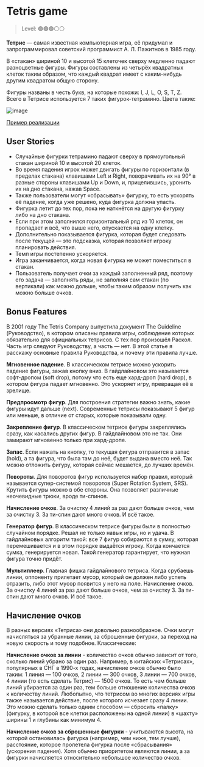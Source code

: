 
# Tetris game

> Level: 🟢🟢🟢⚪️⚪️

**Тетрис** — самая известная компьютерная игра, её придумал и запрограммировал советский программист А. Л. Пажитнов в 1985 году. 

В «стакан» шириной 10 и высотой 15 клеточек сверху медленно падают разноцветные фигуры. Фигуры составлены из четырёх квадратных клеток таким образом, что каждый квадрат имеет с каким-нибудь другим квадратом общую сторону. 

Фигуры названы в честь букв, на которые похожи: I, J, L, O, S, T, Z. Всего в Тетрисе используется 7 таких фигурок-тетрамино. Цвета такие:

![image](https://github.com/startupemulator/challenges/blob/main/Tetris%20game/7_1.png)

[Пример реализации](https://www.min2win.ru/gm.php?id=8137)

## User Stories

- Случайные фигурки тетрамино падают сверху в прямоугольный стакан шириной 10 и высотой 20 клеток. 
- Во время падения игрок может двигать фигуры по горизонтали (в пределах стакана) клавишами Left и Right, поворачивать их на 90° в разные стороны клавишами Up и Down, и, прицелившись, уронить их на дно стакана, нажав Space.
- Также пользователи могут «сбрасывать» фигурку, то есть ускорять её падение, когда уже решено, куда фигурка должна упасть. 
- Фигурка летит до тех пор, пока не наткнётся на другую фигурку либо на дно стакана. 
- Если при этом заполнился горизонтальный ряд из 10 клеток, он пропадает и всё, что выше него, опускается на одну клетку. 
- Дополнительно показывается фигурка, которая будет следовать после текущей — это подсказка, которая позволяет игроку планировать действия. 
- Темп игры постепенно ускоряется.
- Игра заканчивается, когда новая фигурка не может поместиться в стакан.
- Пользователь получает очки за каждый заполненный ряд, поэтому его задача — заполнять ряды, не заполняя сам стакан (по вертикали) как можно дольше, чтобы таким образом получить как можно больше очков.

## Bonus Features

В 2001 году The Tetris Company выпустила документ The Guideline (Руководство), в котором описаны правила игры, соблюдение которых обязательно для официальных тетрисов. С тех пор произошёл Раскол. Часть игр следуют Руководству, а часть — нет. В этой статье я расскажу основные правила Руководства, и почему эти правила лучше.

**Мгновенное падение**. В классическом тетрисе можно ускорить падение фигуры, зажав кнопку вниз. В гайдлайновом это называется софт-дропом (soft drop), потому что есть еще хард-дроп (hard drop), в котором фигура падает мгновенно. Это ускоряет игру, превращая её в зрелище.

**Предпросмотр фигур**. Для построения стратегии важно знать, какие фигуры идут дальше (next). Современные тетрисы показывают 5 фигур или меньше, в отличие от старых, которые показывали одну.

**Закрепление фигур**. В классическом тетрисе фигуры закреплялись сразу, как касались других фигур. В гайдлайновом это не так. Они замирают мгновенно только при хард-дропе.

**Запас**. Если нажать на кнопку, то текущая фигура отправится в запас (hold), а та фигура, что была там до неё, будет выдана вместо неё. Так можно отложить фигуру, которая сейчас мешается, до лучших времён.

**Повороты**. Для поворотов фигур используется набор правил, который называется супер-системой поворотов (Super Rotation System, SRS). Крутить фигуры можно в обе стороны. Она позволяет различные неочевидные трюки, вроде ти-спинов.

**Начисление очков**. За очистку 4 линий за раз дают больше очков, чем за очистку 3. За ти-спин дают много очков. И всё такое.

**Генератор фигур**. В классическом тетрисе фигуры были в полностью случайном порядке. Решал не только навык игры, но и удача. В гайдлайновых алгоритм такой: все 7 фигур собираются в сумку, которая перемешивается и в этом порядке выдаётся игроку. Когда кончается сумка, генерируется новая. Такой генератор гарантирует, что нужная фигура точно придёт.

**Мультиплеер**. Главная фишка гайдлайнового тетриса. Когда срубаешь линии, оппоненту прилетает мусор, который он должен либо успеть отразить, либо этот мусор появится у него на поле. Начисление очков. За очистку 4 линий за раз дают больше очков, чем за очистку 3. За ти-спин дают много очков. И всё такое.

## **Начисление очков** 

В разных версиях «Тетриса» они довольно разнообразное. Очки могут начисляться за убранные линии, за сброшенные фигурки, за переход на новую скорость и тому подобное. Классические:

**Начисление очков за линии** - количество очков обычно зависит от того, сколько линий убрано за один раз. Например, в китайских «Тетрисах», популярных в СНГ в 1990-х годах, начисление очков обычно было таким: 1 линия — 100 очков, 2 линии — 300 очков, 3 линии — 700 очков, 4 линии (то есть сделать Тетрис) — 1500 очков. То есть чем больше линий убирается за один раз, тем больше отношение количества очков к количеству линий. Любопытно, что тетрисом во многих версиях игры также называется действие, после которого исчезает сразу 4 линии. Это можно сделать только одним способом — сбросить «палку» (фигурку, в которой все клетки расположены на одной линии) в «шахту» ширины 1 и глубины как минимум 4.

**Начисление очков за сброшенные фигурки** - учитываются высота, на которой остановилась фигурка (например, чем ниже, тем лучше), расстояние, которое пролетела фигурка после «сбрасывания» (ускорения падения). Хотя обычно приоритетом являются линии, а за фигурки начисляется относительно небольшое количество очков.
